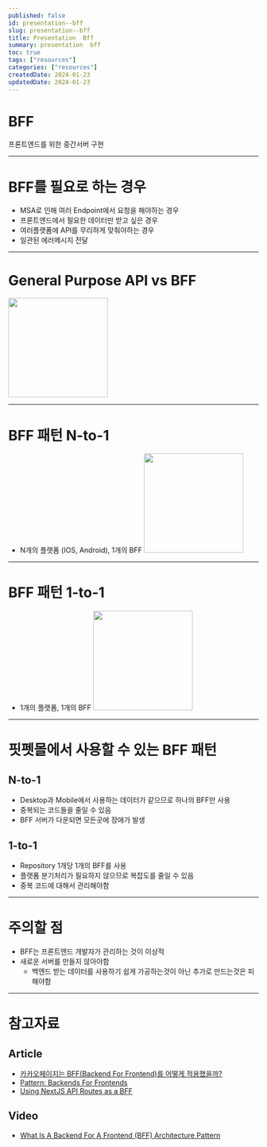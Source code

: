 ```yaml
---
published: false
id: presentation--bff
slug: presentation--bff
title: Presentation  Bff
summary: presentation  bff
toc: true
tags: ["resources"]
categories: ["resources"]
createdDate: 2024-01-23
updatedDate: 2024-01-23
---
```


# BFF

프론트엔드를 위한 중간서버 구현


---

# BFF를 필요로 하는 경우

- MSA로 인해 여러 Endpoint에서 요청을 해야하는 경우
- 프론트엔드에서 필요한 데이터만 받고 싶은 경우
- 여러플랫폼에 API를 무리하게 맞춰야하는 경우
- 일관된 에러메시지 전달

---

# General Purpose API vs BFF

<img src="https://samnewman.io/pattern-img/bff/general-purpose-api-teams.jpg" width="200"/>

---

# BFF 패턴 N-to-1

- N개의 플랫폼 (IOS, Android), 1개의 BFF
  <img src="https://samnewman.io/pattern-img/bff/generic-mobile-bff.jpg" width="200" />

---

# BFF 패턴 1-to-1

- 1개의 플랫폼, 1개의 BFF
  <img src="https://samnewman.io/pattern-img/bff/one-bff-per-mobile.jpg" width="200" />

---

# 핏펫몰에서 사용할 수 있는 BFF 패턴

## N-to-1

- Desktop과 Mobile에서 사용하는 데이터가 같으므로 하나의 BFF만 사용
- 중복되는 코드들을 줄일 수 있음
- BFF 서버가 다운되면 모든곳에 장애가 발생

## 1-to-1

- Repository 1개당 1개의 BFF를 사용
- 플랫폼 분기처리가 필요하지 않으므로 복잡도를 줄일 수 있음
- 중복 코드에 대해서 관리해야함

---

# 주의할 점

- BFF는 프론트엔드 개발자가 관리하는 것이 이상적
- 새로운 서버를 만들지 않아야함
  - 백엔드 받는 데이터를 사용하기 쉽게 가공하는것이 아닌 추가로 만드는것은 피해야함

---

# 참고자료

## Article

- [카카오페이지는 BFF(Backend For Frontend)를 어떻게 적용했을까?](https://fe-developers.kakaoent.com/2022/220310-kakaopage-bff/)
- [Pattern: Backends For Frontends](https://samnewman.io/patterns/architectural/bff/)
- [Using NextJS API Routes as a BFF](https://medium.com/codex/using-nextjs-api-routes-as-a-bff-4c5065d2dbae)

## Video

- [What Is A Backend For A Frontend (BFF) Architecture Pattern](https://www.youtube.com/watch?v=SSo-z16wEnc)

